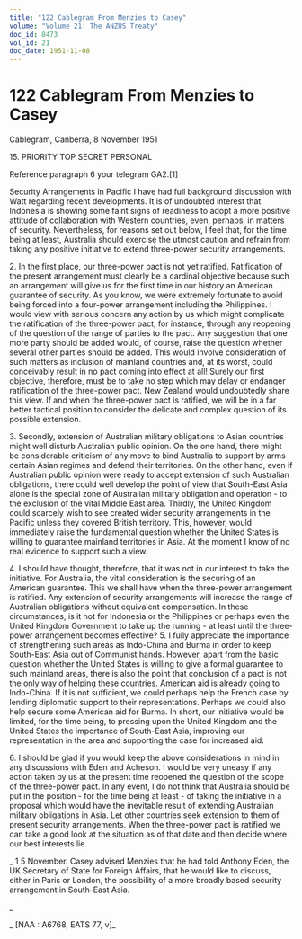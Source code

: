 ```yaml
---
title: "122 Cablegram From Menzies to Casey"
volume: "Volume 21: The ANZUS Treaty"
doc_id: 8473
vol_id: 21
doc_date: 1951-11-08
---
```


# 122 Cablegram From Menzies to Casey

Cablegram, Canberra, 8 November 1951

15\. PRIORITY TOP SECRET PERSONAL

Reference paragraph 6 your telegram GA2.[1]

Security Arrangements in Pacific I have had full background discussion with Watt regarding recent developments. It is of undoubted interest that Indonesia is showing some faint signs of readiness to adopt a more positive attitude of collaboration with Western countries, even, perhaps, in matters of security. Nevertheless, for reasons set out below, I feel that, for the time being at least, Australia should exercise the utmost caution and refrain from taking any positive initiative to extend three-power security arrangements.

2\. In the first place, our three-power pact is not yet ratified. Ratification of the present arrangement must clearly be a cardinal objective because such an arrangement will give us for the first time in our history an American guarantee of security. As you know, we were extremely fortunate to avoid being forced into a four-power arrangement including the Philippines. I would view with serious concern any action by us which might complicate the ratification of the three-power pact, for instance, through any reopening of the question of the range of parties to the pact. Any suggestion that one more party should be added would, of course, raise the question whether several other parties should be added. This would involve consideration of such matters as inclusion of mainland countries and, at its worst, could conceivably result in no pact coming into effect at all! Surely our first objective, therefore, must be to take no step which may delay or endanger ratification of the three-power pact. New Zealand would undoubtedly share this view. If and when the three-power pact is ratified, we will be in a far better tactical position to consider the delicate and complex question of its possible extension.

3\. Secondly, extension of Australian military obligations to Asian countries might well disturb Australian public opinion. On the one hand, there might be considerable criticism of any move to bind Australia to support by arms certain Asian regimes and defend their territories. On the other hand, even if Australian public opinion were ready to accept extension of such Australian obligations, there could well develop the point of view that South-East Asia alone is the special zone of Australian military obligation and operation - to the exclusion of the vital Middle East area. Thirdly, the United Kingdom could scarcely wish to see created wider security arrangements in the Pacific unless they covered British territory. This, however, would immediately raise the fundamental question whether the United States is willing to guarantee mainland territories in Asia. At the moment I know of no real evidence to support such a view.

4\. I should have thought, therefore, that it was not in our interest to take the initiative. For Australia, the vital consideration is the securing of an American guarantee. This we shall have when the three-power arrangement is ratified. Any extension of security arrangements will increase the range of Australian obligations without equivalent compensation. In these circumstances, is it not for Indonesia or the Philippines or perhaps even the United Kingdom Government to take up the running - at least until the three-power arrangement becomes effective? 5. I fully appreciate the importance of strengthening such areas as Indo-China and Burma in order to keep South-East Asia out of Communist hands. However, apart from the basic question whether the United States is willing to give a formal guarantee to such mainland areas, there is also the point that conclusion of a pact is not the only way of helping these countries. American aid is already going to Indo-China. If it is not sufficient, we could perhaps help the French case by lending diplomatic support to their representations. Perhaps we could also help secure some American aid for Burma. In short, our initiative would be limited, for the time being, to pressing upon the United Kingdom and the United States the importance of South-East Asia, improving our representation in the area and supporting the case for increased aid.

6\. I should be glad if you would keep the above considerations in mind in any discussions with Eden and Acheson. I would be very uneasy if any action taken by us at the present time reopened the question of the scope of the three-power pact. In any event, I do not think that Australia should be put in the position - for the time being at least - of taking the initiative in a proposal which would have the inevitable result of extending Australian military obligations in Asia. Let other countries seek extension to them of present security arrangements. When the three-power pact is ratified we can take a good look at the situation as of that date and then decide where our best interests lie.

_ 1 5 November. Casey advised Menzies that he had told Anthony Eden, the UK Secretary of State for Foreign Affairs, that he would like to discuss, either in Paris or London, the possibility of a more broadly based security arrangement in South-East Asia.

_

_ [NAA : A6768, EATS 77, v]_
